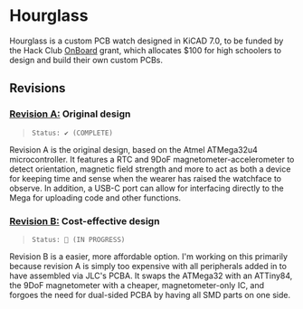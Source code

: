 # Hourglass
Hourglass is a custom PCB watch designed in KiCAD 7.0, to be funded by the Hack Club [OnBoard](https://github.com/hackclub/OnBoard/) grant, which allocates $100 for high schoolers to design and build their own custom PCBs.

## Revisions
### [Revision A:](./RevA/) Original design
> `Status: ✔️ (COMPLETE)`

Revision A is the original design, based on the Atmel ATMega32u4 microcontroller. It features a RTC and 9DoF magnetometer-accelerometer to detect orientation, magnetic field strength and more to act as both a device for keeping time and sense when the wearer has raised the watchface to observe. In addition, a USB-C port can allow for interfacing directly to the Mega for uploading code and other functions.

### [Revision B:](./RevB/) Cost-effective design
> `Status: 🚧 (IN PROGRESS)`

Revision B is a easier, more affordable option. I'm working on this primarily because revision A is simply too expensive with all peripherals added in to have assembled via JLC's PCBA. It swaps the ATMega32 with an ATTiny84, the 9DoF magnetometer with a cheaper, magnetometer-only IC, and forgoes the need for dual-sided PCBA by having all SMD parts on one side. 
